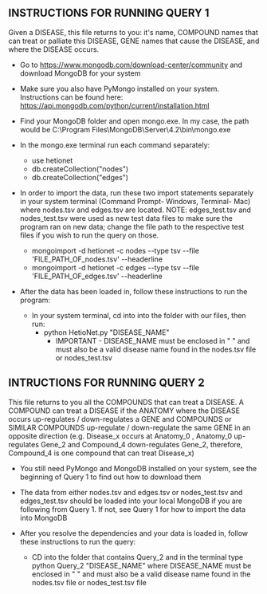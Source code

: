 **INSTRUCTIONS FOR RUNNING QUERY 1**
----------------------------------

Given a DISEASE, this file returns to you: it's name, COMPOUND names that can treat or palliate this DISEASE, GENE names that cause the DISEASE, and where the DISEASE occurs.

- Go to https://www.mongodb.com/download-center/community and download MongoDB for your system
- Make sure you also have PyMongo installed on your system. Instructions can be found here: https://api.mongodb.com/python/current/installation.html

- Find your MongoDB folder and open mongo.exe. In my case, the path would be C:\Program Files\MongoDB\Server\4.2\bin\mongo.exe
- In the mongo.exe terminal run each command separately:
	- use hetionet 
	- db.createCollection("nodes")
	- db.createCollection("edges")

- In order to import the data, run these two import statements separately in your system terminal (Command Prompt- Windows, Terminal- Mac) where nodes.tsv and edges.tsv are located. NOTE: edges_test.tsv and nodes_test.tsv were used as new test data files to make sure the program ran on new data; change the file path to the respective test files if you wish to run the query on those.
	- mongoimport -d hetionet -c nodes --type tsv --file 'FILE_PATH_OF_nodes.tsv' --headerline
	- mongoimport -d hetionet -c edges --type tsv --file 'FILE_PATH_OF_edges.tsv' --headerline 

- After the data has been loaded in, follow these instructions to run the program:
	- In your system terminal, cd into into the folder with our files, then run:
		- python HetioNet.py "DISEASE_NAME" 
			- IMPORTANT - DISEASE_NAME must be enclosed in " " and must also be a valid disease name found in the nodes.tsv file or nodes_test.tsv

**INTRUCTIONS FOR RUNNING QUERY 2**
---------------------------------

This file returns to you all the COMPOUNDS that can treat a DISEASE. A COMPOUND can treat a DISEASE if the ANATOMY where the DISEASE occurs up-regulates / down-regulates a GENE and COMPOUNDS or SIMILAR COMPOUNDS up-regulate / down-regulate the same GENE in an opposite direction (e.g. Disease_x occurs at Anatomy_0 , Anatomy_0 up-regulates Gene_2 and Compound_4 down-regulates Gene_2, therefore, Compound_4 is one compound that can treat Disease_x)

- You still need PyMongo and MongoDB installed on your system, see the beginning of Query 1 to find out how to download them
- The data from either nodes.tsv and edges.tsv or nodes_test.tsv and edges_test.tsv should be loaded into your local MongoDB if you are following from Query 1. If not, see Query 1 for how to import the data into MongoDB

- After you resolve the dependencies and your data is loaded in, follow these instructions to run the query:
	- CD into the folder that contains Query_2 and in the terminal type python Query_2 "DISEASE_NAME" where DISEASE_NAME must be enclosed in " " and must also be a valid disease name found in the nodes.tsv file or nodes_test.tsv file 
